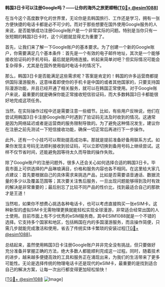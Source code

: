**韩国3日卡可以注册Google吗？——让你的海外之旅更顺畅[[TG💪+ @esim1088](https://t.me/s/esim1088)]**

在当今这个高度数字化的世界里，无论你是去韩国旅行、工作还是学习，拥有一张方便快捷的电话卡都是必不可少的。而对于那些想要在国外使用Google服务的人来说，是否能够成功注册Google账户是一个非常实际的问题。特别是当你只有一张短期的韩国3日卡时，这个问题就显得尤为重要了。

首先，让我们来了解一下Google账户的基本要求。为了创建一个新的Google账户，你需要满足几个基本条件：首先是一个有效的电子邮件地址，其次是一个能够接收验证码的手机号码，最后就是网络连接。听起来简单对吧？但实际情况可能会复杂得多，尤其是在国外使用临时电话卡的情况下。

那么，韩国3日卡是否能满足这些需求呢？答案是肯定的！韩国的许多运营商都提供国际漫游服务，这意味着即使你的手机卡是中国的或者其他国家的，只要支持国际漫游功能，并且已经开通了相关服务，就可以在韩国正常使用。对于Google账户来说，最重要的就是确保你能正常接收短信验证码，而大多数韩国3日卡都能很好地完成这项任务。

当然，在实际操作过程中还是需要注意一些细节。比如，有些用户反映说，他们在尝试用韩国3日卡注册Google账户时遇到了验证码无法及时收到的情况。这通常是因为网络延迟或者是运营商的服务限制导致的。为了避免这种情况发生，建议你在注册之前先测试一下短信接收功能，确保一切正常后再进行下一步操作。

此外，还有一个小技巧可以帮助提高成功率。那就是提前准备好备用联系方式。如果你发现主号码无法顺利接收到验证码，可以立即切换到备用号码上继续尝试。这样不仅节省时间，还能避免因等待太久而导致的操作失败。

除了Google账户的注册问题外，很多人还会关心如何选择合适的韩国3日卡。毕竟市面上可供选择的产品琳琅满目，价格和服务内容也各不相同。在这里给大家几点建议：首先要根据自己的具体需求来挑选产品，比如是否需要语音通话、数据流量的多少以及覆盖范围等；其次要关注售后服务，一旦出现问题能够得到及时有效的解决是非常重要的；最后别忘了比较不同产品的性价比，找到最适合自己的那款才是王道！

当然啦，如果你不想费心挑选各种电话卡，也可以考虑直接购买一张eSIM卡。这种新型的虚拟SIM卡无需物理更换就能轻松实现全球漫游，非常适合经常出国的人士使用。目前市面上有不少优秀的eSIM服务商，其中ESIM1088就是一个不错的选择。它支持多个国家和地区，包括韩国在内的多国漫游服务，而且操作简便，只需几步就能完成激活和使用，省去了传统实体卡繁琐的安装过程[[TG💪+ @esim1088](https://t.me/s/esim1088)]。

总结起来，虽然使用韩国3日卡注册Google账户并非完全没有挑战，但只要做好充分准备并掌握正确的方法，绝大多数人都能顺利完成这一过程。同时，随着技术的进步，越来越多便捷高效的工具和服务正在涌现出来，为我们的生活带来了更多可能性。无论是选择传统的物理电话卡还是现代的eSIM卡，最重要的是找到适合自己的解决方案，让每一次出行都变得更加轻松愉快！

[[TG💪+ @esim1088](https://t.me/s/esim1088) ![Image](https://i.postimg.cc/4NQfJmqS/Snipaste-2025-05-13-00-14-12.png)]